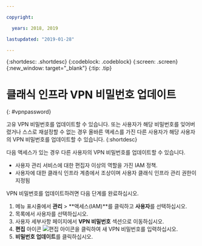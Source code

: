 ```yaml
---

copyright:

  years: 2018, 2019

lastupdated: "2019-01-28"

---
```


{:shortdesc: .shortdesc}
{:codeblock: .codeblock}
{:screen: .screen}
{:new_window: target="_blank"}
{:tip: .tip}

# 클래식 인프라 VPN 비밀번호 업데이트
{: #vpnpassword}

고유 VPN 비밀번호를 업데이트할 수 있습니다. 또는 사용자가 해당 비밀번호를 잊어버렸거나 스스로 재설정할 수 없는 경우 올바른 액세스를 가진 다른 사용자가 해당 사용자의 VPN 비밀번호를 업데이트할 수 있습니다. 
{:shortdesc}

다음 액세스가 있는 경우 다른 사용자의 VPN 비밀번호를 업데이트할 수 있습니다.

  * 사용자 관리 서비스에 대한 편집자 이상의 역할을 가진 IAM 정책.
  * 사용자에 대한 클래식 인프라 계층에서 조상이며 사용자 클래식 인프라 관리 권한이 지정됨

VPN 비밀번호를 업데이트하려면 다음 단계를 완료하십시오.

1. 메뉴 표시줄에서 **관리** &gt; **액세스(IAM)**를 클릭하고 **사용자**를 선택하십시오. 
2. 목록에서 사용자를 선택하십시오.
3. 사용자 세부사항 페이지에서 **VPN 비밀번호** 섹션으로 이동하십시오.
4. **편집** 아이콘 ![편집 아이콘](../icons/icon_write.svg)을 클릭하여 새 VPN 비밀번호를 입력하십시오. 
5. **비밀번호 업데이트**를 클릭하십시오. 

